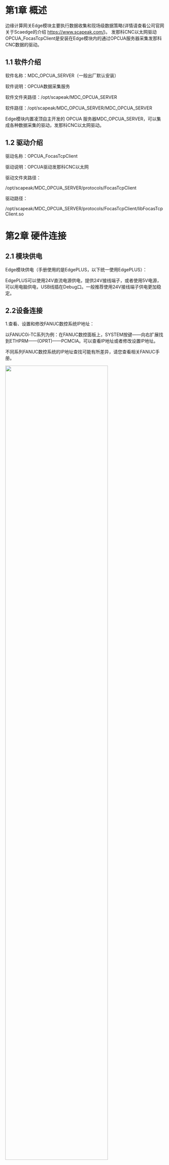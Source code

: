 第1章 概述
==========

边缘计算网关Edge模块主要执行数据收集和现场级数据策略(详情请查看公司官网关于Scaedge的介绍 https://www.scapeak.com/)。
发那科CNC以太网驱动OPCUA\_FocasTcpClient是安装在Edge模块内的通过OPCUA服务器采集发那科CNC数据的驱动。

1.1 软件介绍
------------

软件名称：MDC\_OPCUA\_SERVER（一般出厂默认安装）

软件说明：OPCUA数据采集服务

软件文件夹路径：/opt/scapeak/MDC\_OPCUA\_SERVER

软件路径：/opt/scapeak/MDC\_OPCUA\_SERVER/MDC\_OPCUA\_SERVER

Edge模块内置凌顶自主开发的 OPCUA
服务器MDC\_OPCUA\_SERVER，可以集成各种数据采集的驱动，发那科CNC以太网驱动。

1.2 驱动介绍
------------

驱动名称：OPCUA\_FocasTcpClient

驱动说明：OPCUA驱动发那科CNC以太网

驱动文件夹路径：

/opt/scapeak/MDC\_OPCUA\_SERVER/protocols/FocasTcpClient

驱动路径：

/opt/scapeak/MDC\_OPCUA\_SERVER/protocols/FocasTcpClient/libFocasTcpClient.so

第2章 硬件连接
==============

2.1 模块供电
------------

Edge模块供电（手册使用的是EdgePLUS，以下统一使用EdgePLUS）：

EdgePLUS可以使用24V直流电源供电，提供24V接线端子，或者使用5V电源，可以用电脑供电，USB线插在Debug口。一般推荐使用24V接线端子供电更加稳定。

2.2设备连接
-----------

1.查看、设置和修改FANUC数控系统IP地址：

以FANUC0i-TC系列为例：在FANUC数控面板上，SYSTEM按键——向右扩展找到ETHPRM——(OPRT)——PCMCIA。可以查看IP地址或者修改设置IP地址。

不同系列FANUC数控系统的IP地址查找可能有所差异，请您查看相关FANUC手册。

<img src="https://help.blob.core.chinacloudapi.cn/helppic/fanuc/image4.jpeg" width="80%"/>



2.若FANUC数控系统有网口，使用以太网直接连接，如果没有网口则需要购买PCMCIA卡转成以太网：

一般用到FANUC数控系统、EdgePLUS、计算机和网线、PCMCIA卡。EdgePLUS有两个网口。例如：按照图示连接硬件。

<img src="https://help.blob.core.chinacloudapi.cn/helppic/fanuc/image5.png" width="80%"/>



其中，Edge有两个网口，分别为Eth0和Eth1，这两个网口的可由用户设置IP地址，但是不能设置为同一网段。如果如图所示连接，则FANUC数控需要和Eth1在同一网段；计算机需要和Eth0在同一网段。

例如：根据FANUC数控的IP地址和计算机IP地址修改Edge的网口配置，包括IP地址、默认网关和子网掩码。

> <img src="https://help.blob.core.chinacloudapi.cn/helppic/fanuc/image6.png" width="40%"/>

> 
> <img src="https://help.blob.core.chinacloudapi.cn/helppic/fanuc/image7.png" width="80%"/>

> 

3.使用交换机连接

如果您用交换机连接硬件，Edge只使用一个网口例如：Eth1,可以如下图所示进行连接。IP地址配置如下：

<img src="https://help.blob.core.chinacloudapi.cn/helppic/fanuc/image8.png" width="80%"/>



第3章 EdgePLUS配置
==================

3.1 EdgePLUS的IP地址配置
------------------------

1.打开EdgePlant配置软件，在计算机网口的IP地址下搜索Edge模块。

> <img src="https://help.blob.core.chinacloudapi.cn/helppic/fanuc/image9.png" width="60%"/>
}
>
> <img src="https://help.blob.core.chinacloudapi.cn/helppic/fanuc/image10.png" width="80%"/>

> 

2.修改IP地址

> 如果您需要修改IP地址，可以按照您的需求修改IP地址，可参考硬件连接。修改完成先点击下载按钮再点击重启按钮。重启完成的标志是SYS灯重新常亮。
>
> 注意：您还可以选择硬件断电重启，即给EdgePLUS断电重启。
>
> <img src="https://help.blob.core.chinacloudapi.cn/helppic/fanuc/image11.png" width="40%"/>

> 

3.2 EdgePLUS配置变量
--------------------

1.选择应用软件——数据采集，Project\_Default右击新建一个组别。

> <img src="https://help.blob.core.chinacloudapi.cn/helppic/fanuc/image12.png" width="80%"/>
}

2.组别名称：可以自定义修改。

组别启用：是，表示运行MDC\_OPCUA\_SERVER时，该组别变量有效。如果选择否，则表示该组别无效，所有变量均不读取。

如果配置文件中有组别不想使用，您可以右击该组别，选择删除，也可以组别启用选择否。

<img src="https://help.blob.core.chinacloudapi.cn/helppic/fanuc/image13.png" width="80%"/>



3.新建连接，右击该组别（FANUC），新建一个连接

> <img src="https://help.blob.core.chinacloudapi.cn/helppic/fanuc/image14.png" width="80%"/>

> 

4.选择连接驱动FANUC-CNC.TCP客户端。

> 按照如下配置驱动参数：
>
> 1)连接名称：可自定义修改；
>
> 2)连接启用：是（表示采集该连接配置的变量），否（表示不采集该连接的变量）；
>
> 3)驱动协议：发那科CNC以太网驱动；
>
> 4)驱动接口：Ethernet；
>
> 5)IP地址：发那科CNC的IP地址，可修改；
>
> 6)机床路径：8193；
>
> 7)通讯超时（毫秒）：设备连接超时，如果EdgePLUS与设备（FANUC数控）没有连接上，那么间隔多少毫秒重新尝试连接；
>
> 8)通讯间隔（毫秒）：所有变量读取一遍后的延时时间，设置为0就是最快速度读取。
>
> 9)勾选添加内部驱动就是添加设备（FANUC数控）是否在线和变量更新时间两个标签。
>
> <img src="https://help.blob.core.chinacloudapi.cn/helppic/fanuc/image15.png" width="80%"/>

> 
>
> <img src="https://help.blob.core.chinacloudapi.cn/helppic/fanuc/image16.png" width="80%"/>

> 

5.新建标签：右击该连接，新建一个标签。您要采集每个变量都用一个标签来表示。

> <img src="https://help.blob.core.chinacloudapi.cn/helppic/fanuc/image17.png" width="80%"/>

> 
>
> (1)根据要采集的变量的地址，分为主区域和子区域。
>
> (2)主区域包括：控制轴/主轴相关数据；程序相关数据；文件相关数据；刀具寿命管理数据；PMC可编程控制器数据区；系统相关数据。
>
> <img src="https://help.blob.core.chinacloudapi.cn/helppic/fanuc/image18.png" width="40%"/>

> 
>
> (3)每一个主区域包含相应子区域：
>
> 1)控制轴/主轴相关数据
>
> <img src="https://help.blob.core.chinacloudapi.cn/helppic/fanuc/image19.png" width="60%"/>

> 
>
> 2)程序相关数据
>
> <img src="https://help.blob.core.chinacloudapi.cn/helppic/fanuc/image20.png" width="60%"/>

> 
>
> 3)文件相关数据
>
> <img src="https://help.blob.core.chinacloudapi.cn/helppic/fanuc/image21.png" width="60%"/>

> 
>
> 4)刀具寿命管理数据
>
> <img src="https://help.blob.core.chinacloudapi.cn/helppic/fanuc/image22.png" width="60%"/>

> 
>
> 5)PMC可编程控制器数据区
>
> <img src="https://help.blob.core.chinacloudapi.cn/helppic/fanuc/image23.png" width="60%"/>

> 
>
> 6)系统相关数据
>
> <img src="https://help.blob.core.chinacloudapi.cn/helppic/fanuc/image24.png" width="60%"/>

> 
>
> (4)标签属性。
>
> 标签属性由每个区域决定，其中值可写和数据类型是每个标签都存在的属性。
>
> 1)值可写表示该变量能读能写，值可写属性可修改为是，其余变量区域默认为否，并且不可修改（灰色不可修改）。对于发那科CNC来说，目前只有PMC可编程控制器数据区和文件相关参数的轴相关参数可读可写。
>
> <img src="https://help.blob.core.chinacloudapi.cn/helppic/fanuc/image25.png" width="60%"/>

> 
> <img src="https://help.blob.core.chinacloudapi.cn/helppic/fanuc/image26.png" width="60%"/>

> 
>
> 2)数据类型：大部分数据区域的数据类型都是固定的，取决于该变量本身，不可修改（灰色不可修改）。只有少部分区域的数据可以选择变量类型。包括：文件相关数据的轴相关参数值；文件相关数据的轴相关设定值；PMC可编程控制器数据区；系统相关数据的轴相关诊断号（可选择8/16/32位整数或者32位浮点数）。
>
> <img src="https://help.blob.core.chinacloudapi.cn/helppic/fanuc/image27.png" width="60%"/>

> 
> <img src="https://help.blob.core.chinacloudapi.cn/helppic/fanuc/image28.png" width="60%"/>

> 
>
> <img src="https://help.blob.core.chinacloudapi.cn/helppic/fanuc/image29.png" width="60%"/>

> 
> <img src="https://help.blob.core.chinacloudapi.cn/helppic/fanuc/image30.png" width="60%"/>

> 
>
> 对于PMC可编程控制器数据区如果指定位号，请选择数据类型为位值。
>
> <img src="https://help.blob.core.chinacloudapi.cn/helppic/fanuc/image31.png" width="60%"/>

> 
>
> 3)其他属性：其他属性取决于区域自身，常见属性包括轴号，刀具号等。可根据所选择的区域配置。
>
> (5)第一个标签建立成功
>
> <img src="https://help.blob.core.chinacloudapi.cn/helppic/fanuc/image32.png" width="80%"/>

> 
>
> 具体变量配置还可以参照我公司提供的配置表。
>
> <img src="https://help.blob.core.chinacloudapi.cn/helppic/fanuc/image33.png" width="80%"/>

> 

6.测试过程中，为发那科CNC配置了如下变量。

> <img src="https://help.blob.core.chinacloudapi.cn/helppic/fanuc/image34.png" width="60%"/>

> 
> <img src="https://help.blob.core.chinacloudapi.cn/helppic/fanuc/image35.png" width="60%"/>

> 
>
> <img src="https://help.blob.core.chinacloudapi.cn/helppic/fanuc/image36.png" width="60%"/>

> 
> <img src="https://help.blob.core.chinacloudapi.cn/helppic/fanuc/image37.png" width="60%"/>

> 
>
> <img src="https://help.blob.core.chinacloudapi.cn/helppic/fanuc/image38.png" width="60%"/>

> 
> <img src="https://help.blob.core.chinacloudapi.cn/helppic/fanuc/image39.png" width="60%"/>

> 
>
> <img src="https://help.blob.core.chinacloudapi.cn/helppic/fanuc/image40.png" width="60%"/>

> 
> <img src="https://help.blob.core.chinacloudapi.cn/helppic/fanuc/image41.png" width="60%"/>

> 

3.3下载配置到EdgePLUS中
-----------------------

1.在项目——下载配置模块。

<img src="https://help.blob.core.chinacloudapi.cn/helppic/fanuc/image42.png" width="80%"/>



<img src="https://help.blob.core.chinacloudapi.cn/helppic/fanuc/image43.png" width="80%"/>



2.提示完成。

<img src="https://help.blob.core.chinacloudapi.cn/helppic/fanuc/image44.png" width="80%"/>



3.4 启动MDC\_OPCUA\_SERVER
--------------------------

1.系统设置——系统——系统信息——进程列表。

> 如果您看到有/opt/scapeak/MDC\_OPCUA\_SERVER/MDC\_OPCUA\_SERVER进程，您可以双击重启该进程。

修改配置变量之后也需要重启进程。

<img src="https://help.blob.core.chinacloudapi.cn/helppic/fanuc/image45.png" width="80%"/>



<img src="https://help.blob.core.chinacloudapi.cn/helppic/fanuc/image46.png" width="80%"/>



> 如果您在进程列表中没有看到MDC\_OPCUA\_SERVER的进程，您需要将MDC\_OPCUA\_SERVER加入开机启动中。
>
> 选中该软件右击——添加开机启动。
>
> <img src="https://help.blob.core.chinacloudapi.cn/helppic/fanuc/image47.png" width="80%"/>
}
>
> 配置完成，点击下载配置，就可以将MDC\_OPCUA\_SERVER设置为开机启动。
>
> <img src="https://help.blob.core.chinacloudapi.cn/helppic/fanuc/image48.png" width="80%"/>

> 
>
> 2.然后重启EdgePLUS，您可以选择断电重启，也可以通过EdgePlant软件选择模块重启，如果重启成功，EdgePLUS的指示灯POW和SYS常亮。
>
> <img src="https://help.blob.core.chinacloudapi.cn/helppic/fanuc/image49.png" width="40%"/>

> 
> <img src="https://help.blob.core.chinacloudapi.cn/helppic/fanuc/image50.jpeg" width="40%"/>

> 
>
> 3.重新搜索模块，您可以在系统设置——系统信息——进程列表看到MDC\_OPCUA\_SERVER的进程。
>
> <img src="https://help.blob.core.chinacloudapi.cn/helppic/fanuc/image51.png" width="80%"/>
}

3.5 OPCUA客户端展示
-------------------

1.读取：在应用软件——数据采集——客户端测试，软件会自动获取服务器地址。

> 1)点击连接，可以搜索到该FANUC数控，点击FANUC，可以看到配置的变量的数据。
>
> 2)点击订阅，数据会实时刷新。

<img src="https://help.blob.core.chinacloudapi.cn/helppic/fanuc/image52.png" width="80%"/>



<img src="https://help.blob.core.chinacloudapi.cn/helppic/fanuc/image53.png" width="80%"/>



2.写入：配置变量选择写值使能为是的变量可以写入。例如变量：C0无符号8位整数，值可写:是

> <img src="https://help.blob.core.chinacloudapi.cn/helppic/fanuc/image54.png" width="40%"/>

> 
>
> 1)您可以用客户端测试写入，或者您开发的OPCUA客户端软件进行写值。示例：将9值改为8。
>
> 2)修改方法：直接双击该标签值，写入新值
>
> <img src="https://help.blob.core.chinacloudapi.cn/helppic/fanuc/image55.png" width="80%"/>

> 
>
> <img src="https://help.blob.core.chinacloudapi.cn/helppic/fanuc/image56.png" width="80%"/>

> 

第4章 变量介绍
==============

4.1 变量区域说明
----------------

请查看我公司提供的FANUC数据整理表。有相关主区域、子区域和变量类型的介绍。

<img src="https://help.blob.core.chinacloudapi.cn/helppic/fanuc/image57.png" width="80%"/>



4.2 常见PMC变量说明
-------------------

<img src="https://help.blob.core.chinacloudapi.cn/helppic/fanuc/image58.png" width="80%"/>



4.3 常见参数说明
----------------

> 注意：不同类型FANUC数控的参数可能有所差别，有些参数可能部分机床类型没有，请查看具体型号FANUC数控的参数。

<img src="https://help.blob.core.chinacloudapi.cn/helppic/fanuc/image59.png" width="80%"/>
}

<img src="https://help.blob.core.chinacloudapi.cn/helppic/fanuc/image60.png" width="80%"/>



如您需要帮助请联系无锡凌顶科技有限公司，IIOT物联网部门。咨询电话：400-8544-418、0510-85915898。邮箱：<public@scapeak.com>。官网：<https://www.scapeak.com/>
